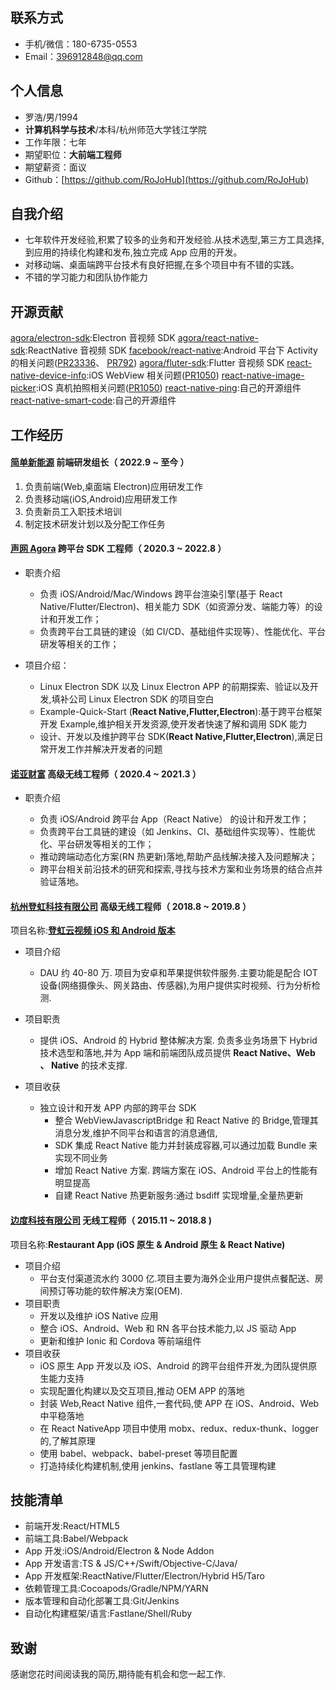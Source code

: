 ## 联系方式

- 手机/微信：180-6735-0553
- Email：<396912848@qq.com>

## 个人信息

- 罗浩/男/1994
- **计算机科学与技术**/本科/杭州师范大学钱江学院
- 工作年限：七年
- 期望职位：**大前端工程师**
- 期望薪资：面议
- Github：[https://github.com/RoJoHub](https://github.com/RoJoHub)

## 自我介绍

- 七年软件开发经验,积累了较多的业务和开发经验.从技术选型,第三方工具选择,到应用的持续化构建和发布,独立完成 App 应用的开发。
- 对移动端、桌面端跨平台技术有良好把握,在多个项目中有不错的实践。
- 不错的学习能力和团队协作能力

## 开源贡献

[agora/electron-sdk](https://github.com/AgoraIO/Electron-SDK):Electron 音视频 SDK
[agora/react-native-sdk](https://github.com/AgoraIO-Community/react-native-agora):ReactNative 音视频 SDK
[facebook/react-native](https://github.com/facebook/react-native):Android 平台下 Activity 的相关问题([PR23336](https://github.com/facebook/react-native/pull/23336)、 [PR792](https://github.com/facebook/react-native-website/pull/792))
[agora/fluter-sdk](https://github.com/AgoraIO/Agora-Flutter-SDK):Flutter 音视频 SDK
[react-native-device-info](https://github.comreact-native-device-info/react-native-device-info):iOS WebView 相关问题([PR1050](https://github.com/react-native-device-info/react-native-device-info/pull/1050))
[react-native-image-picker](https://github.com/react-native-image-picker/react-native-image-picker/):iOS 真机拍照相关问题([PR1050](https://github.com/react-native-image-picker/react-native-image-picker/pull/1056))
[react-native-ping](https://github.com/RoJoHub/react-native-ping):自己的开源组件
[react-native-smart-code](https://github.com/RoJoHub/react-native-smart-code):自己的开源组件

## 工作经历
#### [简单新能源](https://www.cnlemeng.cn/) 前端研发组长（ 2022.9 ~ 至今 ）
1. 负责前端(Web,桌面端 Electron)应用研发工作
2. 负责移动端(iOS,Android)应用研发工作
3. 负责新员工入职技术培训
4. 制定技术研发计划以及分配工作任务

#### [声网 Agora](https://www.agora.io/cn/) 跨平台 SDK 工程师（ 2020.3 ~ 2022.8 ）

- 职责介绍

  - 负责 iOS/Android/Mac/Windows 跨平台渲染引擎(基于 React Native/Flutter/Electron)、相关能力 SDK（如资源分发、端能力等）的设计和开发工作；
  - 负责跨平台工具链的建设（如 CI/CD、基础组件实现等）、性能优化、平台研发等相关的工作；

- 项目介绍：
  - Linux Electron SDK 以及 Linux Electron APP 的前期探索、验证以及开发,填补公司 Linux Electron SDK 的项目空白
  - Example-Quick-Start (**React Native,Flutter,Electron**):基于跨平台框架开发 Example,维护相关开发资源,使开发者快速了解和调用 SDK 能力
  - 设计、开发以及维护跨平台 SDK(**React Native,Flutter,Electron**),满足日常开发工作并解决开发者的问题

#### [诺亚财富](http://www.noahgroup.com/) 高级无线工程师（ 2020.4 ~ 2021.3 ）

- 职责介绍

  - 负责 iOS/Android 跨平台 App（React Native） 的设计和开发工作；
  - 负责跨平台工具链的建设（如 Jenkins、CI、基础组件实现等）、性能优化、平台研发等相关的工作；
  - 推动跨端动态化方案(RN 热更新)落地,帮助产品线解决接入及问题解决；
  - 跨平台相关前沿技术的研究和探索,寻找与技术方案和业务场景的结合点并验证落地。

#### [杭州登虹科技有限公司](https://www.closeli.cn/) 高级无线工程师（ 2018.8 ~ 2019.8 ）

项目名称:**[登虹云视频 iOS 和 Android 版本](https://apps.apple.com/cn/app/%E7%99%BB%E8%99%B9%E4%BA%91%E8%A7%86%E9%A2%91/id1116554114)**

- 项目介绍
  - DAU 约 40-80 万. 项目为安卓和苹果提供软件服务.主要功能是配合 IOT 设备(网络摄像头、网关路由、传感器),为用户提供实时视频、行为分析检测.
- 项目职责
  - 提供 iOS、Android 的 Hybrid 整体解决方案. 负责多业务场景下 Hybrid 技术选型和落地,并为 App 端和前端团队成员提供 **React Native、Web 、 Native** 的技术支撑.
- 项目收获

  - 独立设计和开发 APP 内部的跨平台 SDK
    - 整合 WebViewJavascriptBridge 和 React Native 的 Bridge,管理其消息分发,维护不同平台和语言的消息通信,
    - SDK 集成 React Native 能力并封装成容器,可以通过加载 Bundle 来实现不同业务
    - 增加 React Native 方案. 跨端方案在 iOS、Android 平台上的性能有明显提高
    - 自建 React Native 热更新服务:通过 bsdiff 实现增量,全量热更新

#### [边度科技有限公司](https://bindopos.com/) 无线工程师（ 2015.11 ~ 2018.8 )

项目名称:**Restaurant App (iOS 原生 & Android 原生 & React Native)**

- 项目介绍
  - 平台支付渠道流水约 3000 亿.项目主要为海外企业用户提供点餐配送、房间预订等功能的软件解决方案(OEM).
- 项目职责
  - 开发以及维护 iOS Native 应用
  - 整合 iOS、Android、Web 和 RN 各平台技术能力,以 JS 驱动 App
  - 更新和维护 Ionic 和 Cordova 等前端组件
- 项目收获
  - iOS 原生 App 开发以及 iOS、Android 的跨平台组件开发,为团队提供原生能力支持
  - 实现配置化构建以及交互项目,推动 OEM APP 的落地
  - 封装 Web,React Native 组件,一套代码,使 APP 在 iOS、Android、Web 中平稳落地
  - 在 React NativeApp 项目中使用 mobx、redux、redux-thunk、logger 的,了解其原理
  - 使用 babel、webpack、babel-preset 等项目配置
  - 打造持续化构建机制,使用 jenkins、fastlane 等工具管理构建

## 技能清单

- 前端开发:React/HTML5
- 前端工具:Babel/Webpack
- App 开发:iOS/Android/Electron & Node Addon
- App 开发语言:TS & JS/C++/Swift/Objective-C/Java/
- App 开发框架:ReactNative/Flutter/Electron/Hybrid H5/Taro
- 依赖管理工具:Cocoapods/Gradle/NPM/YARN
- 版本管理和自动化部署工具:Git/Jenkins
- 自动化构建框架/语言:Fastlane/Shell/Ruby

## 致谢

感谢您花时间阅读我的简历,期待能有机会和您一起工作.

